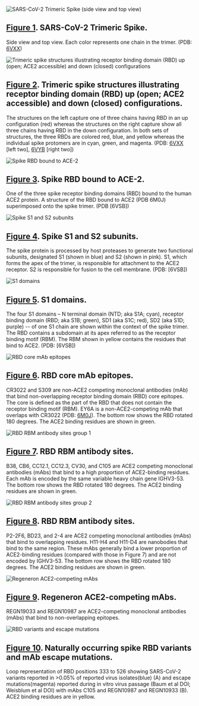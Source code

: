 <section id="fig1" class="figure-section">

<div class="figure-image">

![SARS-CoV-2 Trimeric Spike (side view and top view)](spike-structures/fig1.png#!maxHeight=35rem)

</div>

<div class="figure-caption">

## [Figure 1](#fig1). SARS-CoV-2 Trimeric Spike.

Side view and top view. Each color represents one chain in the trimer. (PDB: [6VXX])

</div>

[6VXX]: http://www.rcsb.org/structure/6VXX

</section>

<section id="fig2" class="figure-section">

<div class="figure-image">

![Trimeric spike structures illustrating receptor binding domain (RBD) up (open; ACE2 accessible) and down (closed) configurations](spike-structures/fig2.png#!maxHeight=20rem)

</div>

<div class="figure-caption">

## [Figure 2](#fig2). Trimeric spike structures illustrating receptor binding domain (RBD) up (open; ACE2 accessible) and down (closed) configurations.

The structures on the left capture one of three chains having RBD in an up configuration (red) whereas the structures on the right capture show all three chains having RBD in the down configuration. In both sets of structures, the three RBDs are colored red, blue, and yellow whereas the individual spike protomers are in cyan, green, and magenta. (PDB: [6VXX] \[left two\], [6VYB] \[right two\])

</div>

[6VYB]: http://www.rcsb.org/structure/6VYB

</section>

<section id="fig3" class="figure-section">

<div class="figure-image">

![Spike RBD bound to ACE-2](spike-structures/fig3.png#!maxHeight=20rem)

</div>

<div class="figure-caption">

## [Figure 3](#fig3). Spike RBD bound to ACE-2.

One of the three spike receptor binding domains (RBD) bound to the human ACE2 protein. A structure of the RBD bound to ACE2 (PDB 6M0J) superimposed onto the spike trimer. (PDB [6VSB])

</div>

</section>

<section id="fig4" class="figure-section">

<div class="figure-image">

![Spike S1 and S2 subunits](spike-structures/fig4.png#!maxHeight=20rem)

</div>

<div class="figure-caption">

## [Figure 4](#fig4). Spike S1 and S2 subunits.

The spike protein is processed by host proteases to generate two functional subunits, designated S1 (shown in blue) and S2 (shown in pink). S1, which forms the apex of the trimer, is responsible for attachment to the ACE2 receptor. S2 is responsible for fusion to the cell membrane. (PDB: [6VSB])

</div>

</section>

<section id="fig5" class="figure-section">

<div class="figure-image">

![S1 domains](spike-structures/fig5.png#!maxHeight=20rem)

</div>

<div class="figure-caption">

## [Figure 5](#fig5). S1 domains.

The four S1 domains – N terminal domain (NTD; aka S1A; cyan), receptor binding domain (RBD; aka S1B; green), SD1 (aka S1C; red), SD2 (aka S1D; purple) -- of one S1 chain are shown within the context of the spike trimer. The RBD contains a subdomain at its apex referred to as the receptor binding motif (RBM). The RBM shown in yellow contains the residues that bind to ACE2. (PDB: [6VSB])

</div>

</section>

<section id="fig6" class="figure-section">

<div class="figure-image">

![RBD core mAb epitopes](spike-structures/fig6.png#!maxHeight=35rem)

</div>

<div class="figure-caption">

## [Figure 6](#fig6). RBD core mAb epitopes.

CR3022 and S309 are non-ACE2 competing monoclonal antibodies (mAb) that bind non-overlapping receptor binding domain (RBD) core epitopes. The core is defined as the part of the RBD that does not contain the receptor binding motif (RBM). EY6A is a non-ACE2-competing mAb that overlaps with CR3022 (PDB: [6M0J]). The bottom row shows the RBD rotated 180 degrees. The ACE2 binding residues are shown in green.

</div>

[6M0J]: http://www.rcsb.org/structure/6M0J

</section>

<section id="fig7" class="figure-section wrap">

<div class="figure-image">

![RBD RBM antibody sites group 1](spike-structures/fig7.png#!maxHeight=35rem)

</div>

<div class="figure-caption">

## [Figure 7](#fig7). RBD RBM antibody sites.

B38, CB6, CC12.1, CC12.3, CV30, and C105 are ACE2 competing monoclonal antibodies (mAbs) that bind to a high proportion of ACE2-binding residues. Each mAb is encoded by the same variable heavy chain gene IGHV3-53. The bottom row shows the RBD rotated 180 degrees. The ACE2 binding residues are shown in green.

</div>

</section>

<section id="fig8" class="figure-section wrap">

<div class="figure-image">

![RBD RBM antibody sites group 2](spike-structures/fig8.png#!maxHeight=35rem)

</div>

<div class="figure-caption">

## [Figure 8](#fig8). RBD RBM antibody sites.

P2-2F6, BD23, and 2-4 are ACE2 competing monoclonal antibodies (mAbs) that bind to overlapping residues. H11-H4 and H11-D4 are nanobodies that bind to the same region. These mAbs generally bind a lower proportion of ACE2-binding residues (compared with those in Figure 7) and are not encoded by IGHV3-53. The bottom row shows the RBD rotated 180 degrees. The ACE2 binding residues are shown in green.

</div>

</section>

<section id="fig9" class="figure-section">

<div class="figure-image">

![Regeneron ACE2-competing mAbs](spike-structures/fig9.png#!maxHeight=35rem)

</div>

<div class="figure-caption">

## [Figure 9](#fig9). Regeneron ACE2-competing mAbs.

REGN19033 and REGN10987 are ACE2-competing monoclonal antibodies (mAbs) that bind to non-overlapping epitopes.

</div>

</section>

<section id="fig10" class="figure-section">

<div class="figure-image">

![RBD variants and escape mutations](spike-structures/fig10.png#!maxHeight=35rem)

</div>

<div class="figure-caption">

## [Figure 10](#fig10). Naturally occurring spike RBD variants and mAb escape mutations.

Loop representation of RBD positions 333 to 526 showing SARS-CoV-2 variants reported in >0.05% of reported virus isolates(blue) (A) and escape mutations(magenta) reported during in vitro virus passage (Baum et al DOI; Weisblum et al DOI) with mAbs C105 and REGN10987 and REGN10933 (B). ACE2 binding residues are in yellow.

</div>

</section>
